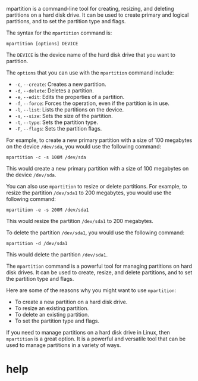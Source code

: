mpartition is a command-line tool for creating, resizing, and deleting partitions on a hard disk drive. It can be used to create primary and logical partitions, and to set the partition type and flags.

The syntax for the `mpartition` command is:

```
mpartition [options] DEVICE
```

The `DEVICE` is the device name of the hard disk drive that you want to partition.

The `options` that you can use with the `mpartition` command include:

* `-c`, `--create`: Creates a new partition.
* `-d`, `--delete`: Deletes a partition.
* `-e`, `--edit`: Edits the properties of a partition.
* `-f`, `--force`: Forces the operation, even if the partition is in use.
* `-l`, `--list`: Lists the partitions on the device.
* `-s`, `--size`: Sets the size of the partition.
* `-t`, `--type`: Sets the partition type.
* `-F`, `--flags`: Sets the partition flags.

For example, to create a new primary partition with a size of 100 megabytes on the device `/dev/sda`, you would use the following command:

```
mpartition -c -s 100M /dev/sda
```

This would create a new primary partition with a size of 100 megabytes on the device `/dev/sda`.

You can also use `mpartition` to resize or delete partitions. For example, to resize the partition `/dev/sda1` to 200 megabytes, you would use the following command:

```
mpartition -e -s 200M /dev/sda1
```

This would resize the partition `/dev/sda1` to 200 megabytes.

To delete the partition `/dev/sda1`, you would use the following command:

```
mpartition -d /dev/sda1
```

This would delete the partition `/dev/sda1`.

The `mpartition` command is a powerful tool for managing partitions on hard disk drives. It can be used to create, resize, and delete partitions, and to set the partition type and flags.

Here are some of the reasons why you might want to use `mpartition`:

* To create a new partition on a hard disk drive.
* To resize an existing partition.
* To delete an existing partition.
* To set the partition type and flags.

If you need to manage partitions on a hard disk drive in Linux, then `mpartition` is a great option. It is a powerful and versatile tool that can be used to manage partitions in a variety of ways.


# help

```

```


